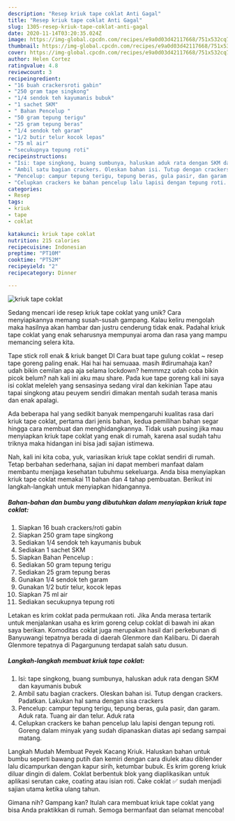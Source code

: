 ```yaml
---
description: "Resep kriuk tape coklat Anti Gagal"
title: "Resep kriuk tape coklat Anti Gagal"
slug: 1305-resep-kriuk-tape-coklat-anti-gagal
date: 2020-11-14T03:20:35.024Z
image: https://img-global.cpcdn.com/recipes/e9a0d03d42117668/751x532cq70/kriuk-tape-coklat-foto-resep-utama.jpg
thumbnail: https://img-global.cpcdn.com/recipes/e9a0d03d42117668/751x532cq70/kriuk-tape-coklat-foto-resep-utama.jpg
cover: https://img-global.cpcdn.com/recipes/e9a0d03d42117668/751x532cq70/kriuk-tape-coklat-foto-resep-utama.jpg
author: Helen Cortez
ratingvalue: 4.8
reviewcount: 3
recipeingredient:
- "16 buah crackersroti gabin"
- "250 gram tape singkong"
- "1/4 sendok teh kayumanis bubuk"
- "1 sachet SKM"
- " Bahan Pencelup "
- "50 gram tepung terigu"
- "25 gram tepung beras"
- "1/4 sendok teh garam"
- "1/2 butir telur kocok lepas"
- "75 ml air"
- "secukupnya tepung roti"
recipeinstructions:
- "Isi: tape singkong, buang sumbunya, haluskan aduk rata dengan SKM dan kayumanis bubuk"
- "Ambil satu bagian crackers. Oleskan bahan isi. Tutup dengan crackers. Padatkan. Lakukan hal sama dengan sisa crackers"
- "Pencelup: campur tepung terigu, tepung beras, gula pasir, dan garam. Aduk rata. Tuang air dan telur. Aduk rata"
- "Celupkan crackers ke bahan pencelup lalu lapisi dengan tepung roti. Goreng dalam minyak yang sudah dipanaskan diatas api sedang sampai matang."
categories:
- Resep
tags:
- kriuk
- tape
- coklat

katakunci: kriuk tape coklat 
nutrition: 215 calories
recipecuisine: Indonesian
preptime: "PT10M"
cooktime: "PT52M"
recipeyield: "2"
recipecategory: Dinner

---
```



![kriuk tape coklat](https://img-global.cpcdn.com/recipes/e9a0d03d42117668/751x532cq70/kriuk-tape-coklat-foto-resep-utama.jpg)

Sedang mencari ide resep kriuk tape coklat yang unik? Cara menyiapkannya memang susah-susah gampang. Kalau keliru mengolah maka hasilnya akan hambar dan justru cenderung tidak enak. Padahal kriuk tape coklat yang enak seharusnya mempunyai aroma dan rasa yang mampu memancing selera kita.

Tape stick roll enak &amp; kriuk banget DI Cara buat tape gulung coklat ~ resep tape goreng paling enak. Hai hai hai semuaaa. masih #dirumahaja kan? udah bikin cemilan apa aja selama lockdown? hemmmzz udah coba bikin picok belum? nah kali ini aku mau share. Pada kue tape goreng kali ini saya isi coklat meleleh yang sensasinya sedang viral dan kekinian Tape atau tapai singkong atau peuyem sendiri dimakan mentah sudah terasa manis dan enak apalagi.

Ada beberapa hal yang sedikit banyak mempengaruhi kualitas rasa dari kriuk tape coklat, pertama dari jenis bahan, kedua pemilihan bahan segar hingga cara membuat dan menghidangkannya. Tidak usah pusing jika mau menyiapkan kriuk tape coklat yang enak di rumah, karena asal sudah tahu triknya maka hidangan ini bisa jadi sajian istimewa.


Nah, kali ini kita coba, yuk, variasikan kriuk tape coklat sendiri di rumah. Tetap berbahan sederhana, sajian ini dapat memberi manfaat dalam membantu menjaga kesehatan tubuhmu sekeluarga. Anda bisa menyiapkan kriuk tape coklat memakai 11 bahan dan 4 tahap pembuatan. Berikut ini langkah-langkah untuk menyiapkan hidangannya.

<!--inarticleads1-->

##### Bahan-bahan dan bumbu yang dibutuhkan dalam menyiapkan kriuk tape coklat:

1. Siapkan 16 buah crackers/roti gabin
1. Siapkan 250 gram tape singkong
1. Sediakan 1/4 sendok teh kayumanis bubuk
1. Sediakan 1 sachet SKM
1. Siapkan  Bahan Pencelup :
1. Sediakan 50 gram tepung terigu
1. Sediakan 25 gram tepung beras
1. Gunakan 1/4 sendok teh garam
1. Gunakan 1/2 butir telur, kocok lepas
1. Siapkan 75 ml air
1. Sediakan secukupnya tepung roti


Letakan es krim coklat pada permukaan roti. Jika Anda merasa tertarik untuk menjalankan usaha es krim goreng celup coklat di bawah ini akan saya berikan. Komoditas coklat juga merupakan hasil dari perkebunan di Banyuwangi tepatnya berada di daerah Glenmore dan Kalibaru. Di daerah Glenmore tepatnya di Pagargunung terdapat salah satu dusun. 

<!--inarticleads2-->

##### Langkah-langkah membuat kriuk tape coklat:

1. Isi: tape singkong, buang sumbunya, haluskan aduk rata dengan SKM dan kayumanis bubuk
1. Ambil satu bagian crackers. Oleskan bahan isi. Tutup dengan crackers. Padatkan. Lakukan hal sama dengan sisa crackers
1. Pencelup: campur tepung terigu, tepung beras, gula pasir, dan garam. Aduk rata. Tuang air dan telur. Aduk rata
1. Celupkan crackers ke bahan pencelup lalu lapisi dengan tepung roti. Goreng dalam minyak yang sudah dipanaskan diatas api sedang sampai matang.


Langkah Mudah Membuat Peyek Kacang Kriuk. Haluskan bahan untuk bumbu seperti bawang putih dan kemiri dengan cara diulek atau diblender lalu dicampurkan dengan kapur sirih, ketumbar bubuk. Es krim goreng kriuk diluar dingin di dalem. Coklat berbentuk blok yang diaplikasikan untuk aplikasi serutan cake, coating atau isian roti. Cake coklat ✅ sudah menjadi sajian utama ketika ulang tahun. 

Gimana nih? Gampang kan? Itulah cara membuat kriuk tape coklat yang bisa Anda praktikkan di rumah. Semoga bermanfaat dan selamat mencoba!

